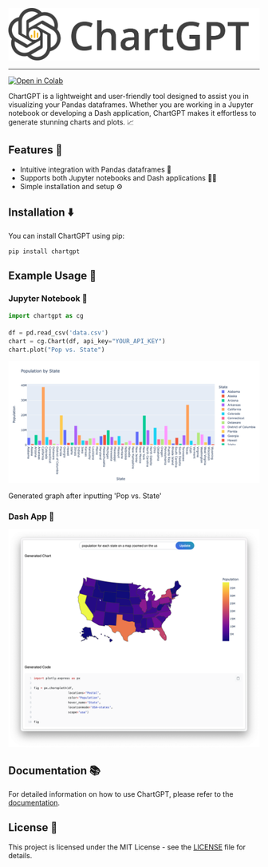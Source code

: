 ![ChartGPT Logo](docs/assets/chartgpt_logo.svg)

---
[![Open in Colab](https://camo.githubusercontent.com/84f0493939e0c4de4e6dbe113251b4bfb5353e57134ffd9fcab6b8714514d4d1/68747470733a2f2f636f6c61622e72657365617263682e676f6f676c652e636f6d2f6173736574732f636f6c61622d62616467652e737667)](https://colab.research.google.com/drive/1KvXzl8W_WfmS-_VSG12A9eyT2YAHL1HE?usp=sharing)

ChartGPT is a lightweight and user-friendly tool designed to assist you in visualizing your Pandas dataframes. Whether you are working in a Jupyter notebook or developing a Dash application, ChartGPT makes it effortless to generate stunning charts and plots. 📈

## Features 🌟

- Intuitive integration with Pandas dataframes 🐼
- Supports both Jupyter notebooks and Dash applications 📓🚀
- Simple installation and setup ⚙️

## Installation ⬇️

You can install ChartGPT using pip:

```shell
pip install chartgpt
```

## Example Usage 🎉

### Jupyter Notebook 📔

```python
import chartgpt as cg

df = pd.read_csv('data.csv')
chart = cg.Chart(df, api_key="YOUR_API_KEY")
chart.plot("Pop vs. State")
```

![ChartGPT in a Jupyter notebook](docs/assets/chart.png)

Generated graph after inputting 'Pop vs. State'

### Dash App 🚀

![ChartGPT in a Dash app](docs/assets/dash.png)

## Documentation 📚

For detailed information on how to use ChartGPT, please refer to the [documentation](https://chatgpt.github.io/chart/).

## License 📜

This project is licensed under the MIT License - see the [LICENSE](LICENSE) file for details.
